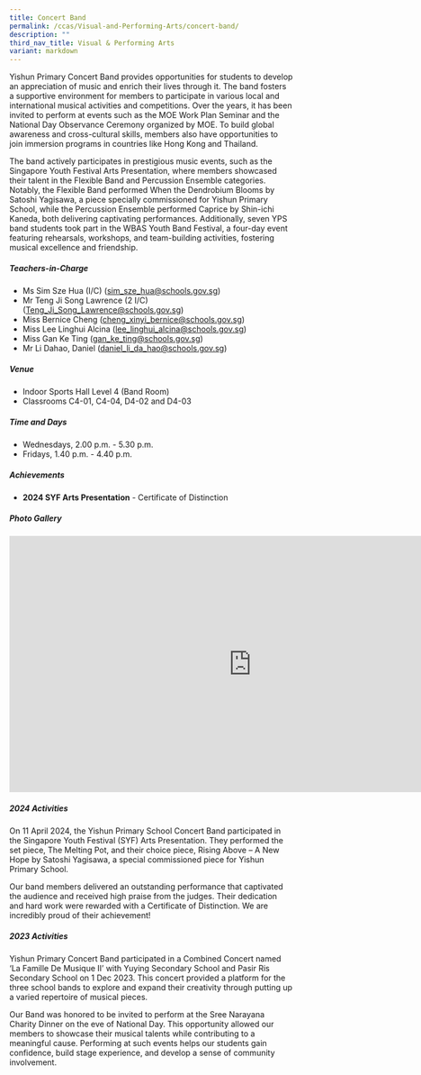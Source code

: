 ```yaml
---
title: Concert Band
permalink: /ccas/Visual-and-Performing-Arts/concert-band/
description: ""
third_nav_title: Visual & Performing Arts
variant: markdown
---
```

Yishun Primary Concert Band provides opportunities for students to develop an appreciation of music and enrich their lives through it. The band fosters a supportive environment for members to participate in various local and international musical activities and competitions. Over the years, it has been invited to perform at events such as the MOE Work Plan Seminar and the National Day Observance Ceremony organized by MOE. To build global awareness and cross-cultural skills, members also have opportunities to join immersion programs in countries like Hong Kong and Thailand.

The band actively participates in prestigious music events, such as the Singapore Youth Festival Arts Presentation, where members showcased their talent in the Flexible Band and Percussion Ensemble categories. Notably, the Flexible Band performed When the Dendrobium Blooms by Satoshi Yagisawa, a piece specially commissioned for Yishun Primary School, while the Percussion Ensemble performed Caprice by Shin-ichi Kaneda, both delivering captivating performances. Additionally, seven YPS band students took part in the WBAS Youth Band Festival, a four-day event featuring rehearsals, workshops, and team-building activities, fostering musical excellence and friendship.

##### **Teachers-in-Charge**
* Ms Sim Sze Hua (I/C) (sim_sze_hua@schools.gov.sg)
* Mr Teng Ji Song Lawrence (2 I/C) (Teng_Ji_Song_Lawrence@schools.gov.sg)
* Miss Bernice Cheng (cheng_xinyi_bernice@schools.gov.sg)
* Miss Lee Linghui Alcina (lee_linghui_alcina@schools.gov.sg)
* Miss Gan Ke Ting (gan_ke_ting@schools.gov.sg)
* Mr Li Dahao, Daniel (daniel_li_da_hao@schools.gov.sg)

##### **Venue**
* Indoor Sports Hall Level 4 (Band Room)
* Classrooms C4-01, C4-04, D4-02 and D4-03

##### **Time and Days**
* Wednesdays, 2.00 p.m. - 5.30 p.m.
* Fridays, 1.40 p.m. - 4.40 p.m.

##### **Achievements**
* **2024 SYF Arts Presentation** - Certificate of Distinction

##### **Photo Gallery**

<iframe src="https://docs.google.com/presentation/d/e/2PACX-1vTJL7GWCp6Zap1eCDFmhdhhwLKNbafxdqY77JJCxSW7pY4DcxjLqIiZmgLjEkjxZ8Gt-E953AFN4XC7/embed?start=true&amp;loop=true&amp;delayms=5000" frameborder="0" width="860" height="455" allowfullscreen="true"></iframe>

##### **2024 Activities**
On 11 April 2024, the Yishun Primary School Concert Band participated in the Singapore Youth Festival (SYF) Arts Presentation. They performed the set piece, The Melting Pot, and their choice piece, Rising Above – A New Hope by Satoshi Yagisawa, a special commissioned piece for Yishun Primary School.

Our band members delivered an outstanding performance that captivated the audience and received high praise from the judges. Their dedication and hard work were rewarded with a Certificate of Distinction. We are incredibly proud of their achievement! 

##### **2023 Activities**
Yishun Primary Concert Band participated in a Combined Concert named ‘La Famille De Musique II’ with Yuying Secondary School and Pasir Ris Secondary School on 1 Dec 2023. This concert provided a platform for the three school bands to explore and expand their creativity through putting up a varied repertoire of musical pieces.

Our Band was honored to be invited to perform at the Sree Narayana Charity Dinner on the eve of National Day. This opportunity allowed our members to showcase their musical talents while contributing to a meaningful cause. Performing at such events helps our students gain confidence, build stage experience, and develop a sense of community involvement.